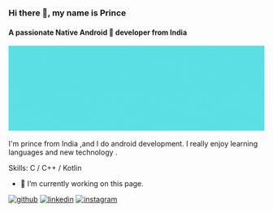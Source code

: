 ### Hi there 👋, my name is Prince
#### A passionate Native Android 📱 developer from India
![Android Developer](https://github.com/iamyourmajesty/iamyourmajesty/blob/main/Hi%20there!.gif)

I'm prince from India ,and I do android development.
I really enjoy learning languages and new technology .

Skills: C / C++ / Kotlin


- 🔭 I’m currently working on this page. 


[<img src='https://cdn.jsdelivr.net/npm/simple-icons@3.0.1/icons/github.svg' alt='github' height='40'>](https://github.com/https://github.com/iamyourmajesty)  [<img src='https://cdn.jsdelivr.net/npm/simple-icons@3.0.1/icons/linkedin.svg' alt='linkedin' height='40'>](https://www.linkedin.com/in/https://www.linkedin.com/in/prince-pandey-385710208/)  [<img src='https://cdn.jsdelivr.net/npm/simple-icons@3.0.1/icons/instagram.svg' alt='instagram' height='40'>](https://www.instagram.com/https://www.instagram.com/i_am_your_majesty_//)  

